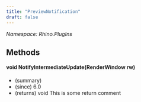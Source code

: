 ```yaml
---
title: "PreviewNotification"
draft: false
---
```


*Namespace: Rhino.PlugIns*
## Methods
#### void NotifyIntermediateUpdate(RenderWindow rw)
- (summary) 
- (since) 6.0
- (returns) void This is some return comment
